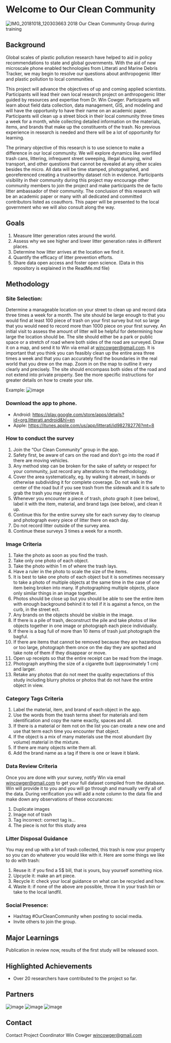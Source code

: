 # Welcome to Our Clean Community
![IMG_20181018_120303663](https://user-images.githubusercontent.com/26821843/137013034-2882e718-42a3-465f-b93a-d2bece33b643.jpg)
2018 Our Clean Community Group during training

## Background
Global scales of plastic pollution research have helped to aid in policy recommendations to state and global governments. With the aid of new microscale phone enabled technologies from Litterati and Marine Debris Tracker, we may begin to resolve our questions about anthropogenic litter and plastic pollution to local communities. 

This project will advance the objectives of up and coming applied scientists. Participants will lead their own local research project on anthropogenic litter guided by resources and expertise from Dr. Win Cowger. Participants will learn about field data collection, data management, GIS, and modeling and will have the opportunity to have their name on an academic paper. Participants will clean up a street block in their local community three times a week for a month, while collecting detailed information on the materials, items, and brands that make up the constituents of the trash. No previous experience in research is needed and there will be a lot of opportunity for learning. 

The primary objective of this research is to use science to make a difference in our local community. We will explore dynamics like overfilled trash cans, littering, infrequent street sweeping, illegal dumping, wind transport, and other questions that cannot be revealed at any other scales besides the micro. All data will be time stamped, photographed, and georeferenced creating a trustworthy dataset rich in evidence. Participants visibility in their community during this project may encourage other community members to join the project and make participants the de facto litter ambassador of their community. The conclusion of this research will be an academic paper or many with all dedicated and committed contributors listed as coauthors. This paper will be presented to the local government who we will also consult along the way. 

## Goals
1. Measure litter generation rates around the world. 
2. Assess why we see higher and lower litter generation rates in different places. 
3. Determine how litter arrives at the location we find it. 
4. Quantify the efficacy of litter prevention efforts. 
5. Share data open access and foster open science. (Data in this repository is explained in the ReadMe.md file)

## Methodology
### Site Selection:

Determine a manageable location on your street to clean up and record data three times a week for a month. The site should be large enough to that you would find at least 100 piece of trash on your first survey but not so large that you would need to record more than 1000 piece on your first survey. An initial visit to assess the amount of litter will be helpful for determining how large the location should be. The site should either be a park or public space or a stretch of road where both sides of the road are surveyed. Draw it on a map, and send it to Win via email at wincowger@gmail.com. It is important that you think you can feasibly clean up the entire area three times a week and that you can accurately find the boundaries in the real world that you drew on the map. Zoom in on the map to outline it very clearly and precisely. The site should encompass both sides of the road and not extend into private property. See the more specific instructions for greater details on how to create your site.

Example:
![image](https://user-images.githubusercontent.com/26821843/136639726-50feba9e-5096-41b2-8a5d-a9b510b868d5.png)


### Download the app to phone. 
- Android: https://play.google.com/store/apps/details?id=org.litterati.android&hl=en
- Apple: https://itunes.apple.com/us/app/litterati/id982782776?mt=8


### How to conduct the survey
1. Join the “Our Clean Community” group in the app. 
2. Safety first, be aware of cars on the road and don’t go into the road if there are moving vehicles.
3. Any method step can be broken for the sake of safety or respect for your community, just record any alterations to the methodology.
4. Cover the area systematically, eg. by walking it abreast, in bands or otherwise subdividing it for complete coverage. Do not walk in the center of the road but if you see trash from the sidewalk and it is safe to grab the trash you may retrieve it.
5. Whenever you encounter a piece of trash,  photo graph it (see below), label it with the item, material, and brand tags (see below), and clean it up. 
6. Continue this for the entire survey site for each survey day to cleanup and photograph every piece of litter there on each day. 
7. Do not record litter outside of the survey area.
8. Continue these surveys 3 times a week for a month.

### Image Criteria
1. Take the photo as soon as you find the trash.
2. Take only one photo of each object.
3. Take the photo within 1 m of where the trash lays.
4. Have a ruler in the photo to scale the size of the items. 
5. It is best to take one photo of each object but it is sometimes necessary to take a photo of multiple objects at the same time in the case of one item being broken into many. If photographing multiple objects, place only similar things in an image together.
6. Photos should be close up but you should be able to see the entire item with enough background behind it to tell if it is against a fence, on the curb, in the street ect.
7. Any brands on the objects should be visible in the image.
8. If there is a pile of trash, deconstruct the pile and take photos of like objects together in one image or photograph each piece individually.
9. If there is a bag full of more than 10 items of trash just photograph the bagful. 
10. If there are items that cannot be removed because they are hazardous or too large, photograph them once on the day they are spotted and take note of them if they disappear or move. 
11. Open up receipts so that the entire receipt can be read from the image.
12. Photograph anything the size of a cigarette butt (approximately 1 cm) and larger.
13. Retake any photos that do not meet the quality expectations of this study including blurry photos or photos that do not have the entire object in view. 

### Category Tags Criteria
1. Label the material, item, and brand of each object in the app. 
2. Use the words from the trash terms sheet for materials and item identification and copy the name exactly, spaces and all. 
3. If there is a material or item not on the list you can create a new one and use that term each time you encounter that object.
4. If the object is a mix of many materials use the most abundant (by volume) material in the mixture.
5. If there are many objects write them all.
7. Add the brand name as a tag if there is one or leave it blank. 

### Data Review Criteria
Once you are done with your survey, notify Win via email wincowger@gmail.com to get your full dataset compiled from the database. Win will provide it to you and you will go through and manually verify all of the data. During verification you will add a note column to the data file and make down any observations of these occurances:
1. Duplicate images
2. Image not of trash
3. Tag incorrect: correct tag is...
4. The piece is not for this study area

### Litter Disposal Guidance
You may end up with a lot of trash collected, this trash is now your property so you can do whatever you would like with it. Here are some things we like to do with trash:
1. Reuse it: if you find a 5$ bill, that is yours, buy yourself something nice. 
2. Upcycle it: make an art piece. 
3. Recycle it: check your local guidance on what can be recycled and how. 
4. Waste it: if none of the above are possible, throw it in your trash bin or take to the local landfil.

### Social Presence:
- Hashtag #OurCleanCommunity when posting to social media. 
- Invite others to join the group.

## Major Learnings
Publication in review now, results of the first study will be released soon. 

## Highlighted Achievements
- Over 20 researchers have contributed to the project so far. 

## Partners
![image](https://user-images.githubusercontent.com/26821843/136639629-98e3374a-5101-43a1-91d4-a95e46d125fe.png)
![image](https://user-images.githubusercontent.com/26821843/136639000-191ff00d-603f-4363-87d8-bfd2180558ea.png)
![image](https://user-images.githubusercontent.com/26821843/136639598-15db300d-51fc-4a5c-832d-9ea47b18639f.png)

## Contact
Contact Project Coordinator Win Cowger <wincowger@gmail.com>
